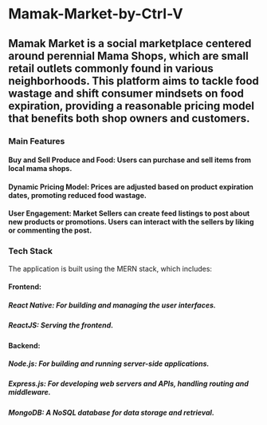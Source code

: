 # Mamak-Market-by-Ctrl-V
## Mamak Market is a social marketplace centered around perennial Mama Shops, which are small retail outlets commonly found in various neighborhoods. This platform aims to tackle food wastage and shift consumer mindsets on food expiration, providing a reasonable pricing model that benefits both shop owners and customers.


### Main Features
#### Buy and Sell Produce and Food: Users can purchase and sell items from local mama shops.
#### Dynamic Pricing Model: Prices are adjusted based on product expiration dates, promoting reduced food wastage.
#### User Engagement: Market Sellers can create feed listings to post about new products or promotions. Users can interact with the sellers by liking or commenting the post.

### Tech Stack
The application is built using the MERN stack, which includes:

#### Frontend:
##### React Native: For building and managing the user interfaces.
##### ReactJS: Serving the frontend.

#### Backend:
##### Node.js: For building and running server-side applications.
##### Express.js: For developing web servers and APIs, handling routing and middleware.
##### MongoDB: A NoSQL database for data storage and retrieval.

